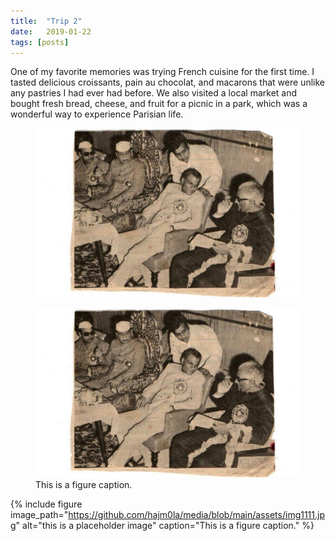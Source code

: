```yaml
---
title:  "Trip 2"
date:   2019-01-22
tags: [posts]
---
```



One of my favorite memories was trying French cuisine for the first time. I tasted delicious croissants, pain au chocolat, and macarons that were unlike 
any pastries I had ever had before. We also visited a local market and bought fresh bread, cheese, and fruit for a picnic in a park, which was a wonderful
way to experience Parisian life.


<figure>
  <img src="/assets/img1111.jpg">
</figure>


<figure>
  <img src="https://github.com/hajm0la/media/blob/main/assets/img1111.jpg" alt="this is a placeholder image">
  <figcaption>This is a figure caption.</figcaption>
</figure>


{% include figure image_path="https://github.com/hajm0la/media/blob/main/assets/img1111.jpg" alt="this is a placeholder image" caption="This is a figure caption." %}

